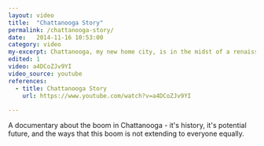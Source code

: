 ```yaml
---
layout: video
title:  "Chattanooga Story"
permalink: /chattanooga-story/
date:   2014-11-16 10:53:00
category: video
my-excerpt: Chattanooga, my new home city, is in the midst of a renaissance, but it's not helping everyone. A documentary explores the history of the improvements and the challenges facing the city.
edited: 1
video: a4DCoZJv9YI
video_source: youtube
references:
  - title: Chattanooga Story
    url: https://www.youtube.com/watch?v=a4DCoZJv9YI
    
---
```


A documentary about the boom in Chattanooga - it's history, it's potential future, and the ways that this boom is not extending to everyone equally.
